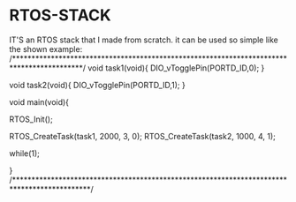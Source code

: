 # RTOS-STACK
IT'S an RTOS stack that I made from scratch. it can be used so simple like the shown example:  
/******************************************************************************************/
void task1(void){
	DIO_vTogglePin(PORTD_ID,0);
}

void task2(void){
	DIO_vTogglePin(PORTD_ID,1);
}

void main(void){

RTOS_Init();

RTOS_CreateTask(task1, 2000, 3, 0);
RTOS_CreateTask(task2, 1000, 4, 1);

while(1);

}
/********************************************************************************************/
